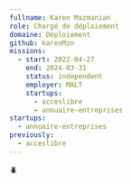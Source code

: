 ```yaml
---
fullname: Karen Mazmanian
role: Chargé de déploiement
domaine: Déploiement
github: karenMzn
missions:
  - start: 2022-04-27
    end: 2024-03-31
    status: independent
    employer: MALT
    startups:
      - acceslibre
      - annuaire-entreprises
startups:
  - annuaire-entreprises
previously:
  - acceslibre
---
```

🪲